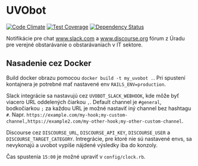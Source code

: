 # UVObot

[![Code Climate](https://codeclimate.com/github/slovensko-digital/uvobot/badges/gpa.svg)](https://codeclimate.com/github/slovensko-digital/uvobot) [![Test Coverage](https://codeclimate.com/github/slovensko-digital/uvobot/badges/coverage.svg)](https://codeclimate.com/github/slovensko-digital/uvobot/coverage) [![Dependency Status](https://gemnasium.com/slovensko-digital/uvobot.svg)](https://gemnasium.com/slovensko-digital/uvobot)


Notifikácie pre chat www.slack.com a www.discourse.org fórum z Úradu pre verejné obstarávanie o obstarávaniach v IT sektore.

## Nasadenie cez Docker

Build docker obrazu pomocou `docker build -t my_uvobot .`. Pri spustení kontajnera je potrebné mať nastavené env `RAILS_ENV=production`.

Slack integrácie sa nastavujú cez `UVOBOT_SLACK_WEBHOOK`, kde môže byť viacero URL oddelených čiarkou `,`. Default channel je `#general`, bodkočiarkou `;` za každou URL je možné nastaviť iný channel bez hashtagu `#`. Napr. `https://example.com/my-hook;my-custom-channel,https://example2.com/my-other-hook;my-other-custom-channel`.

Discourse cez `DISCOURSE_URL`, `DISCOURSE_API_KEY`, `DISCOURSE_USER` a `DISCOURSE_TARGET_CATEGORY`. Intregrácie, pre ktoré nie sú nastavené envs, sa nevykonajú a uvobot vypíše nájdené výsledky iba do konzoly.

Čas spustenia `15:00` je možné upraviť v `config/clock.rb`.
